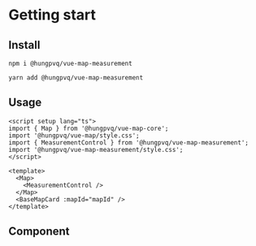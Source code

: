 # Getting start

## Install

```
npm i @hungpvq/vue-map-measurement
```

```
yarn add @hungpvq/vue-map-measurement
```

## Usage

```vue
<script setup lang="ts">
import { Map } from '@hungpvq/vue-map-core';
import '@hungpvq/vue-map/style.css';
import { MeasurementControl } from '@hungpvq/vue-map-measurement';
import '@hungpvq/vue-map-measurement/style.css';
</script>

<template>
  <Map>
    <MeasurementControl />
  </Map>
  <BaseMapCard :mapId="mapId" />
</template>
```

## Component

<!--@include: ./src/modules/MeasurementControl.md -->
